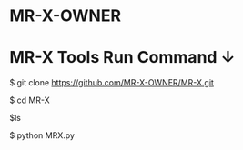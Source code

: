 # MR-X-OWNER 
# MR-X Tools Run Command ↓

$ git clone https://github.com/MR-X-OWNER/MR-X.git

$ cd MR-X

$ls

$ python MRX.py
